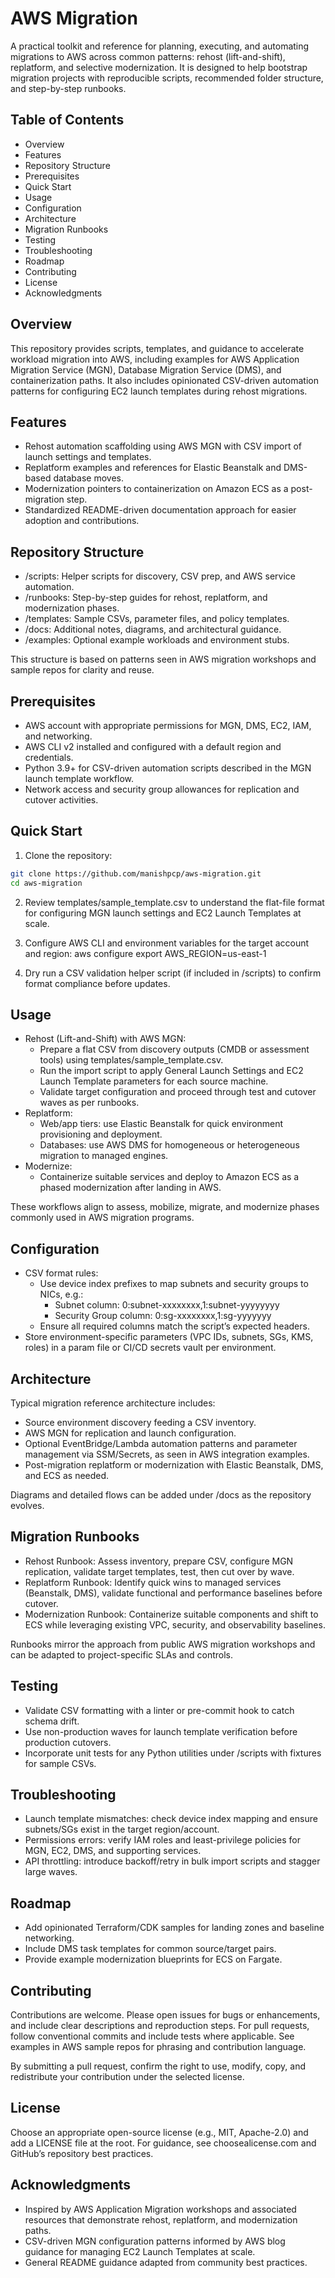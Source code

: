 # AWS Migration

A practical toolkit and reference for planning, executing, and automating migrations to AWS across common patterns: rehost (lift-and-shift), replatform, and selective modernization. It is designed to help bootstrap migration projects with reproducible scripts, recommended folder structure, and step-by-step runbooks.

## Table of Contents

- Overview
- Features
- Repository Structure
- Prerequisites
- Quick Start
- Usage
- Configuration
- Architecture
- Migration Runbooks
- Testing
- Troubleshooting
- Roadmap
- Contributing
- License
- Acknowledgments


## Overview

This repository provides scripts, templates, and guidance to accelerate workload migration into AWS, including examples for AWS Application Migration Service (MGN), Database Migration Service (DMS), and containerization paths. It also includes opinionated CSV-driven automation patterns for configuring EC2 launch templates during rehost migrations.

## Features

- Rehost automation scaffolding using AWS MGN with CSV import of launch settings and templates.
- Replatform examples and references for Elastic Beanstalk and DMS-based database moves.
- Modernization pointers to containerization on Amazon ECS as a post-migration step.
- Standardized README-driven documentation approach for easier adoption and contributions.


## Repository Structure

- /scripts: Helper scripts for discovery, CSV prep, and AWS service automation.
- /runbooks: Step-by-step guides for rehost, replatform, and modernization phases.
- /templates: Sample CSVs, parameter files, and policy templates.
- /docs: Additional notes, diagrams, and architectural guidance.
- /examples: Optional example workloads and environment stubs.

This structure is based on patterns seen in AWS migration workshops and sample repos for clarity and reuse.

## Prerequisites

- AWS account with appropriate permissions for MGN, DMS, EC2, IAM, and networking.
- AWS CLI v2 installed and configured with a default region and credentials.
- Python 3.9+ for CSV-driven automation scripts described in the MGN launch template workflow.
- Network access and security group allowances for replication and cutover activities.


## Quick Start

1) Clone the repository:
```bash
git clone https://github.com/manishpcp/aws-migration.git
cd aws-migration
```

2) Review templates/sample_template.csv to understand the flat-file format for configuring MGN launch settings and EC2 Launch Templates at scale.
3) Configure AWS CLI and environment variables for the target account and region:
aws configure
export AWS_REGION=us-east-1

4) Dry run a CSV validation helper script (if included in /scripts) to confirm format compliance before updates.

## Usage

- Rehost (Lift-and-Shift) with AWS MGN:
    - Prepare a flat CSV from discovery outputs (CMDB or assessment tools) using templates/sample_template.csv.
    - Run the import script to apply General Launch Settings and EC2 Launch Template parameters for each source machine.
    - Validate target configuration and proceed through test and cutover waves as per runbooks.
- Replatform:
    - Web/app tiers: use Elastic Beanstalk for quick environment provisioning and deployment.
    - Databases: use AWS DMS for homogeneous or heterogeneous migration to managed engines.
- Modernize:
    - Containerize suitable services and deploy to Amazon ECS as a phased modernization after landing in AWS.

These workflows align to assess, mobilize, migrate, and modernize phases commonly used in AWS migration programs.

## Configuration

- CSV format rules:
    - Use device index prefixes to map subnets and security groups to NICs, e.g.:
        - Subnet column: 0:subnet-xxxxxxxx,1:subnet-yyyyyyyy
        - Security Group column: 0:sg-xxxxxxxx,1:sg-yyyyyyy
    - Ensure all required columns match the script’s expected headers.
- Store environment-specific parameters (VPC IDs, subnets, SGs, KMS, roles) in a param file or CI/CD secrets vault per environment.


## Architecture

Typical migration reference architecture includes:

- Source environment discovery feeding a CSV inventory.
- AWS MGN for replication and launch configuration.
- Optional EventBridge/Lambda automation patterns and parameter management via SSM/Secrets, as seen in AWS integration examples.
- Post-migration replatform or modernization with Elastic Beanstalk, DMS, and ECS as needed.

Diagrams and detailed flows can be added under /docs as the repository evolves.

## Migration Runbooks

- Rehost Runbook: Assess inventory, prepare CSV, configure MGN replication, validate target templates, test, then cut over by wave.
- Replatform Runbook: Identify quick wins to managed services (Beanstalk, DMS), validate functional and performance baselines before cutover.
- Modernization Runbook: Containerize suitable components and shift to ECS while leveraging existing VPC, security, and observability baselines.

Runbooks mirror the approach from public AWS migration workshops and can be adapted to project-specific SLAs and controls.

## Testing

- Validate CSV formatting with a linter or pre-commit hook to catch schema drift.
- Use non-production waves for launch template verification before production cutovers.
- Incorporate unit tests for any Python utilities under /scripts with fixtures for sample CSVs.


## Troubleshooting

- Launch template mismatches: check device index mapping and ensure subnets/SGs exist in the target region/account.
- Permissions errors: verify IAM roles and least-privilege policies for MGN, EC2, DMS, and supporting services.
- API throttling: introduce backoff/retry in bulk import scripts and stagger large waves.


## Roadmap

- Add opinionated Terraform/CDK samples for landing zones and baseline networking.
- Include DMS task templates for common source/target pairs.
- Provide example modernization blueprints for ECS on Fargate.


## Contributing

Contributions are welcome. Please open issues for bugs or enhancements, and include clear descriptions and reproduction steps. For pull requests, follow conventional commits and include tests where applicable. See examples in AWS sample repos for phrasing and contribution language.

By submitting a pull request, confirm the right to use, modify, copy, and redistribute your contribution under the selected license.

## License

Choose an appropriate open-source license (e.g., MIT, Apache-2.0) and add a LICENSE file at the root. For guidance, see choosealicense.com and GitHub’s repository best practices.

## Acknowledgments

- Inspired by AWS Application Migration workshops and associated resources that demonstrate rehost, replatform, and modernization paths.
- CSV-driven MGN configuration patterns informed by AWS blog guidance for managing EC2 Launch Templates at scale.
- General README guidance adapted from community best practices.



